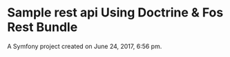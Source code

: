 Sample rest api
Using Doctrine & Fos Rest Bundle
========

A Symfony project created on June 24, 2017, 6:56 pm.
